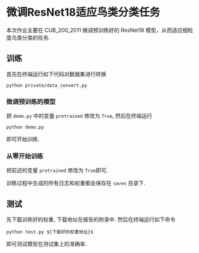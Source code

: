 # 微调ResNet18适应鸟类分类任务

本次作业主要在 CUB_200_2011 微调预训练好的 ResNet18 模型，从而适应细粒度鸟类分类的任务.

## 训练

首先在终端运行如下代码对数据集进行转换
```
python private/data_convert.py
```

### 微调预训练的模型
把 ```demo.py``` 中的变量 ```pretrained``` 修改为 ```True```, 然后在终端运行
```
python demo.py
```
即可开始训练.

### 从零开始训练
把前述的变量 ```pretrained``` 修改为 ```True```即可.

训练过程中生成的所有日志和权重都会保存在 ```saves``` 目录下.

## 测试

先下载训练好的权重, 下载地址在报告的附录中. 然后在终端运行如下命令
```
python test.py ${下载好的权重地址}$
```
即可测试模型在测试集上的准确率.